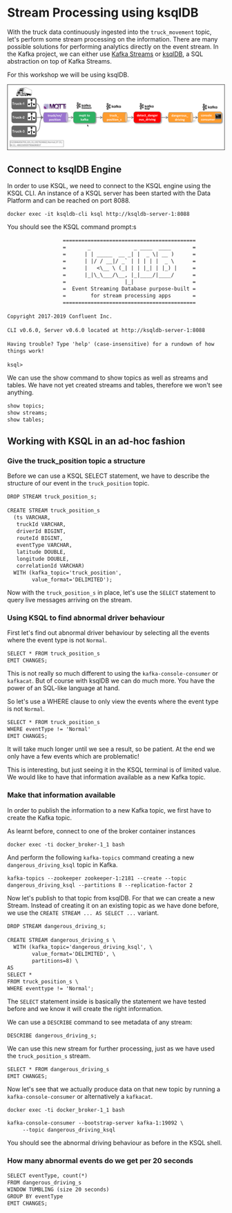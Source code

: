 # Stream Processing using ksqlDB

With the truck data continuously ingested into the `truck_movement` topic, let's perform some stream processing on the information. There are many possible solutions for performing analytics directly on the event stream. In the Kafka project, we can either use [Kafka Streams](https://kafka.apache.org/documentation/streams/) or [ksqlDB](http://ksqldb.io), a SQL abstraction on top of Kafka Streams. 

For this workshop we will be using ksqlDB. 

![Alt Image Text](./images/stream-processing-with-ksql-overview.png "Schema Registry UI")

## Connect to ksqlDB Engine

In order to use KSQL, we need to connect to the KSQL engine using the KSQL CLI. An instance of a KSQL server has been started with the Data Platform and can be reached on port 8088.

```
docker exec -it ksqldb-cli ksql http://ksqldb-server-1:8088
```

You should see the KSQL command prompt:s

```                  
                  ===========================================
                  =       _              _ ____  ____       =
                  =      | | _____  __ _| |  _ \| __ )      =
                  =      | |/ / __|/ _` | | | | |  _ \      =
                  =      |   <\__ \ (_| | | |_| | |_) |     =
                  =      |_|\_\___/\__, |_|____/|____/      =
                  =                   |_|                   =
                  =  Event Streaming Database purpose-built =
                  =        for stream processing apps       =
                  ===========================================

Copyright 2017-2019 Confluent Inc.

CLI v0.6.0, Server v0.6.0 located at http://ksqldb-server-1:8088

Having trouble? Type 'help' (case-insensitive) for a rundown of how things work!

ksql>
```

We can use the show command to show topics as well as streams and tables. We have not yet created streams and tables, therefore we won't see anything. 

```
show topics;
show streams;
show tables;
```

## Working with KSQL in an ad-hoc fashion

### Give the truck_position topic a structure

Before we can use a KSQL SELECT statement, we have to describe the structure of our event in the `truck_position` topic. 

```
DROP STREAM truck_position_s;

CREATE STREAM truck_position_s 
  (ts VARCHAR, 
   truckId VARCHAR, 
   driverId BIGINT, 
   routeId BIGINT,
   eventType VARCHAR,
   latitude DOUBLE,
   longitude DOUBLE,
   correlationId VARCHAR)
  WITH (kafka_topic='truck_position',
        value_format='DELIMITED');
```

Now with the `truck_position_s` in place, let's use the `SELECT` statement to query live messages arriving on the stream. 

### Using KSQL to find abnormal driver behaviour

First let's find out abnormal driver behaviour by selecting all the events where the event type is not `Normal`.
        
```
SELECT * FROM truck_position_s
EMIT CHANGES;
```

This is not really so much different to using the `kafka-console-consumer` or `kafkacat`. But of course with ksqlDB we can do much more. You have the power of an SQL-like language at hand. 

So let's use a WHERE clause to only view the events where the event type is not `Normal`. 

```
SELECT * FROM truck_position_s 
WHERE eventType != 'Normal'
EMIT CHANGES;
```

It  will take much longer until we see a result, so be patient. At the end we only have a few events which are problematic!

This is interesting, but just seeing it in the KSQL terminal is of limited value. We would like to have that information available as a new Kafka topic. 

### Make that information available 

In order to publish the information to a new Kafka topic, we first have to create the Kafka topic. 

As learnt before, connect to one of the broker container instances

```
docker exec -ti docker_broker-1_1 bash
```

And perform the following `kafka-topics` command creating a new `dangerous_driving_ksql` topic in Kafka.

```
kafka-topics --zookeeper zookeeper-1:2181 --create --topic dangerous_driving_ksql --partitions 8 --replication-factor 2
```

Now let's publish to that topic from ksqlDB. For that we can create a new Stream. Instead of creating it on an existing topic as we have done before, we use the `CREATE STREAM ... AS SELECT ...` variant. 

```
DROP STREAM dangerous_driving_s;

CREATE STREAM dangerous_driving_s \
  WITH (kafka_topic='dangerous_driving_ksql', \
        value_format='DELIMITED', \
        partitions=8) \
AS 
SELECT * 
FROM truck_position_s \
WHERE eventtype != 'Normal';
```

The `SELECT` statement inside is basically the statement we have tested before and we know it will create the right information. 

We can use a `DESCRIBE` command to see metadata of any stream: 

```
DESCRIBE dangerous_driving_s;        
```

We can use this new stream for further processing, just as we have used the `truck_position_s` stream. 

```
SELECT * FROM dangerous_driving_s
EMIT CHANGES;
```

Now let's see that we actually produce data on that new topic by running a `kafka-console-consumer` or alternatively a `kafkacat`.

```
docker exec -ti docker_broker-1_1 bash
```

```
kafka-console-consumer --bootstrap-server kafka-1:19092 \
     --topic dangerous_driving_ksql
```

You should see the abnormal driving behaviour as before in the KSQL shell.        

### How many abnormal events do we get per 20 seconds

```
SELECT eventType, count(*) 
FROM dangerous_driving_s 
WINDOW TUMBLING (size 20 seconds) 
GROUP BY eventType
EMIT CHANGES;
```
